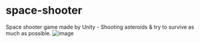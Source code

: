 # space-shooter
Space shooter game made by Unity - Shooting asteroids & try to survive as much as possible.
![image](https://user-images.githubusercontent.com/46609011/116105462-043a7580-a6ba-11eb-8e7d-713c21eb75be.png)
